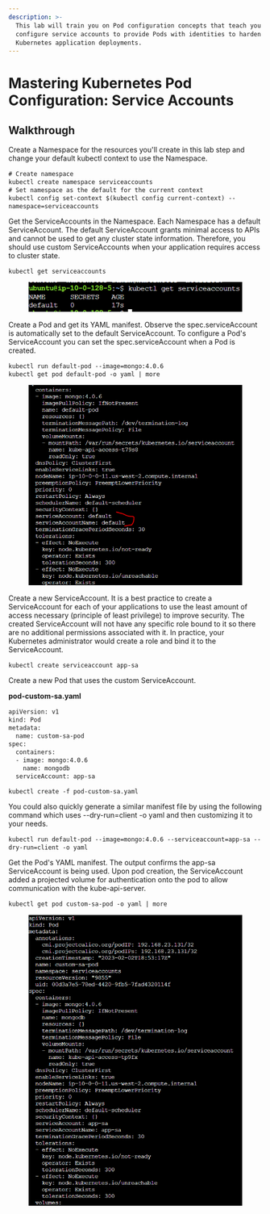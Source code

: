 ```yaml
---
description: >-
  This lab will train you on Pod configuration concepts that teach you how to
  configure service accounts to provide Pods with identities to harden your
  Kubernetes application deployments.
---
```


# Mastering Kubernetes Pod Configuration: Service Accounts

## Walkthrough

Create a Namespace for the resources you'll create in this lab step and change your default kubectl context to use the Namespace.

```
# Create namespace
kubectl create namespace serviceaccounts
# Set namespace as the default for the current context
kubectl config set-context $(kubectl config current-context) --namespace=serviceaccounts
```

Get the ServiceAccounts in the Namespace. Each Namespace has a default ServiceAccount. The default ServiceAccount grants minimal access to APIs and cannot be used to get any cluster state information. Therefore, you should use custom ServiceAccounts when your application requires access to cluster state.

```
kubectl get serviceaccounts
```

<figure><img src="../../../.gitbook/assets/image (19).png" alt=""><figcaption></figcaption></figure>

Create a Pod and get its YAML manifest. Observe the spec.serviceAccount is automatically set to the default ServiceAccount. To configure a Pod's ServiceAccount you can set the spec.serviceAccount when a Pod is created.

```
kubectl run default-pod --image=mongo:4.0.6
kubectl get pod default-pod -o yaml | more
```

<figure><img src="../../../.gitbook/assets/image (1) (4).png" alt=""><figcaption></figcaption></figure>

Create a new ServiceAccount. It is a best practice to create a ServiceAccount for each of your applications to use the least amount of access necessary (principle of least privilege) to improve security. The created ServiceAccount will not have any specific role bound to it so there are no additional permissions associated with it. In practice, your Kubernetes administrator would create a role and bind it to the ServiceAccount.

```
kubectl create serviceaccount app-sa
```

Create a new Pod that uses the custom ServiceAccount.&#x20;

**pod-custom-sa.yaml**

```
apiVersion: v1
kind: Pod
metadata:
  name: custom-sa-pod 
spec:
  containers:
  - image: mongo:4.0.6
    name: mongodb
  serviceAccount: app-sa
```

```
kubectl create -f pod-custom-sa.yaml
```

You could also quickly generate a similar manifest file by using the following command which uses --dry-run=client -o yaml and then customizing it to your needs.

```
kubectl run default-pod --image=mongo:4.0.6 --serviceaccount=app-sa --dry-run=client -o yaml
```

Get the Pod's YAML manifest. The output confirms the app-sa ServiceAccount is being used. Upon pod creation, the ServiceAccount added a projected volume for authentication onto the pod to allow communication with the kube-api-server.

```
kubectl get pod custom-sa-pod -o yaml | more
```

<figure><img src="../../../.gitbook/assets/image (4) (1) (2).png" alt=""><figcaption></figcaption></figure>


